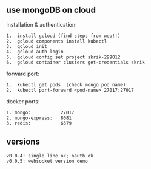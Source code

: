 ## use mongoDB on cloud
installation & authentication:

    1.  install gcloud (find steps from web!!)
    2.  gcloud components install kubectl
    3.  gcloud init
    4.  gcloud auth login
    5.  gcloud config set project skrik-299012
    6.  gcloud container clusters get-credentials skrik

forward port:

    1.  kubectl get pods  (check mongo pod name)
    2.  kubectl port-forward <pod-name> 27017:27017

docker ports:

    1. mongo:           27017
    2. mongo-express:   8081
    3. redis:           6379

## versions

    v0.0.4: single line ok; oauth ok
    v0.0.5: websocket version demo